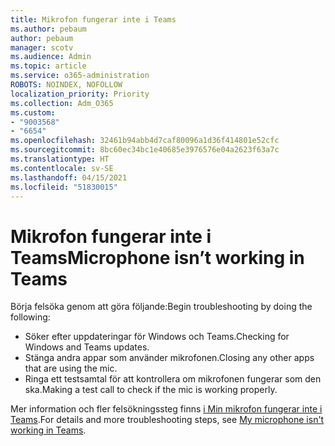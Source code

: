 ```yaml
---
title: Mikrofon fungerar inte i Teams
ms.author: pebaum
author: pebaum
manager: scotv
ms.audience: Admin
ms.topic: article
ms.service: o365-administration
ROBOTS: NOINDEX, NOFOLLOW
localization_priority: Priority
ms.collection: Adm_O365
ms.custom:
- "9003568"
- "6654"
ms.openlocfilehash: 32461b94abb4d7caf80096a1d36f414801e52cfc
ms.sourcegitcommit: 8bc60ec34bc1e40685e3976576e04a2623f63a7c
ms.translationtype: HT
ms.contentlocale: sv-SE
ms.lasthandoff: 04/15/2021
ms.locfileid: "51830015"
---
```

# <a name="microphone-isnt-working-in-teams"></a><span data-ttu-id="955b8-102">Mikrofon fungerar inte i Teams</span><span class="sxs-lookup"><span data-stu-id="955b8-102">Microphone isn’t working in Teams</span></span>

<span data-ttu-id="955b8-103">Börja felsöka genom att göra följande:</span><span class="sxs-lookup"><span data-stu-id="955b8-103">Begin troubleshooting by doing the following:</span></span>

- <span data-ttu-id="955b8-104">Söker efter uppdateringar för Windows och Teams.</span><span class="sxs-lookup"><span data-stu-id="955b8-104">Checking for Windows and Teams updates.</span></span>
- <span data-ttu-id="955b8-105">Stänga andra appar som använder mikrofonen.</span><span class="sxs-lookup"><span data-stu-id="955b8-105">Closing any other apps that are using the mic.</span></span>
- <span data-ttu-id="955b8-106">Ringa ett testsamtal för att kontrollera om mikrofonen fungerar som den ska.</span><span class="sxs-lookup"><span data-stu-id="955b8-106">Making a test call to check if the mic is working properly.</span></span>

<span data-ttu-id="955b8-107">Mer information och fler felsökningssteg finns [i Min mikrofon fungerar inte i Teams](https://support.microsoft.com/office/666d1123-9dd0-4a31-ad2e-a758b204f33a).</span><span class="sxs-lookup"><span data-stu-id="955b8-107">For details and more troubleshooting steps, see [My microphone isn't working in Teams](https://support.microsoft.com/office/666d1123-9dd0-4a31-ad2e-a758b204f33a).</span></span>

